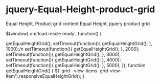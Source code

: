 # jquery-Equal-Height-product-grid
Equal Height, Product  grid content Equal Height, jquery product grid


$(window).on('load resize ready', function() {

 getEqualHeightGrid();
 setTimeout(function(){
   getEqualHeightGrid();
 }, 1000);/n
 setTimeout(function(){
   getEqualHeightGrid();
 }, 2000);
 setTimeout(function(){
   getEqualHeightGrid();
 }, 3000);
 setTimeout(function(){
   getEqualHeightGrid();
 }, 4000);
 setTimeout(function(){
   getEqualHeightGrid();
 }, 5000);
});
function getEqualHeightGrid() {
 $('.grid--view-items .grid-view-item').responsiveEqualHeightGrid();
 }
